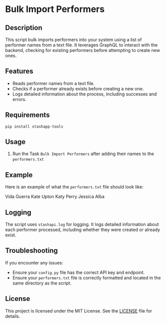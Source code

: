 # Bulk Import Performers

## Description

This script bulk imports performers into your system using a list of performer names from a text file. It leverages GraphQL to interact with the backend, checking for existing performers before attempting to create new ones.

## Features

- Reads performer names from a text file.
- Checks if a performer already exists before creating a new one.
- Logs detailed information about the process, including successes and errors.

## Requirements

`pip install stashapp-tools`

## Usage

1. Run the Task `Bulk Import Performers` after adding their names to the `performers.txt`

## Example

Here is an example of what the `performers.txt` file should look like:

Vida Guerra
Kate Upton
Katy Perry
Jessica Alba

## Logging

The script uses `stashapi.log` for logging. It logs detailed information about each performer processed, including whether they were created or already exist.

## Troubleshooting

If you encounter any issues:
- Ensure your `config.py` file has the correct API key and endpoint.
- Ensure your `performers.txt` file is correctly formatted and located in the same directory as the script.

## License

This project is licensed under the MIT License. See the [LICENSE](LICENSE) file for details.
